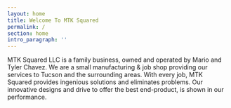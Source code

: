 ```yaml
---
layout: home
title: Welcome To MTK Squared
permalink: /
section: home
intro_paragraph: ''
---
```

MTK Squared LLC is a family business, owned and operated by Mario and Tyler Chavez. We are a small manufacturing & job shop providing our services to Tucson and the surrounding areas. With every job, MTK Squared provides ingenious solutions and eliminates problems. Our innovative designs and drive to offer the best end-product, is shown in our performance.
